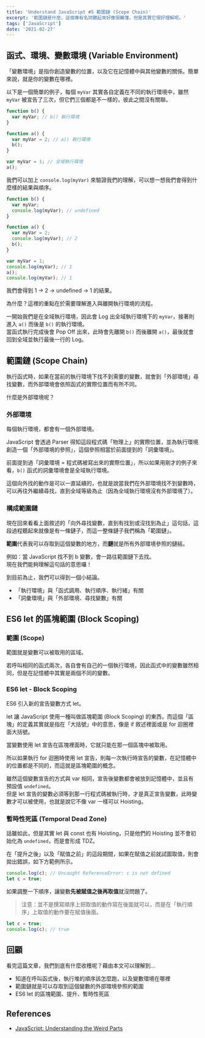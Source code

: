 ```yaml
---
title: 'Understand JavaScript #5 範圍鏈 (Scope Chain)'
excerpt: '範圍鏈是什麼，這個專有名詞聽起來好像很難懂，但是其實它很好理解呢。'
tags: ['JavaScript']
date: '2021-02-27'
---
```


## 函式、環境、變數環境 (Variable Environment)

「變數環境」是指你創造變數的位置，以及它在記憶體中與其他變數的關係。簡單來說，就是你的變數在哪裡。

以下是一個簡單的例子，每個 `myVar` 其實各自定義在不同的執行環境中，雖然 `myVar` 被宣告了三次，但它們三個都是不一樣的，彼此之間沒有關聯。

```javascript
function b() {
  var myVar; // b() 執行環境
}

function a() {
  var myVar = 2; // a() 執行環境
  b();
}

var myVar = 1; // 全域執行環境
a();
```

我們可以加上 `console.log(myVar)` 來驗證我們的理解，可以想一想我們會得到什麼樣的結果與順序。

```javascript
function b() {
  var myVar;
  console.log(myVar); // undefined
}

function a() {
  var myVar = 2;
  console.log(myVar); // 2
  b();
}

var myVar = 1;
console.log(myVar); // 1
a();
console.log(myVar); // 1
```

我們會得到 1 → 2 → undefined → 1 的結果。

為什麼？這裡的重點在於需要理解進入與離開執行環境的流程。

一開始我們是在全域執行環境，因此會 Log 出全域執行環境下的 `myVar`，接著則進入 `a()` 而後是 `b()` 的執行環境。  
當函式執行完成後會 Pop Off 出來，此時會先離開 `b()` 而後離開 `a()`，最後就會回到全域並執行最後一行的 Log。

## 範圍鏈 (Scope Chain)

執行函式時，如果在當前的執行環境下找不到需要的變數，就會到「外部環境」尋找變數，而外部環境會依照函式的實際位置而有所不同。

什麼是外部環境呢？

### 外部環境

每個執行環境，都會有一個外部環境。

JavaScript 會透過 Parser 得知這段程式碼「物理上」的實際位置，並為執行環境創造一個「外部環境的參照」，這個參照相當於前面提到的「詞彙環境」。

前面提到過「詞彙環境 = 程式碼被寫出來的實際位置」，所以如果用剛才的例子來看，`b()` 函式的詞彙環境會是全域執行環境。

這個向外找的動作是可以一直延續的，也就是說當我們在外部環境找不到變數時，可以再往外繼續尋找，直到全域等級為止（因為全域執行環境沒有外部環境了）。

### 構成範圍鏈

現在回來看看上面敘述的「向外尋找變數，直到有找到或沒找到為止」這句話，這段過程聽起來就像是有一條鏈子，而這一整條鏈子我們稱為「範圍鏈」。

**範圍**代表我可以存取到這個變數的地方，而**鏈**就是所有外部環境參照的鏈結。

例如：當 JavaScript 找不到 b 變數，會一路往範圍鏈下去找。  
現在我們能夠理解這句話的意思囉！

到目前為止，我們可以得到一個小結論。

- 「執行環境」與「函式調用、執行順序、執行緒」有關
- 「詞彙環境」與「外部環境、尋找變數」有關

## ES6 let 的區塊範圍 (Block Scoping)

### 範圍 (Scope)

範圍就是變數可以被取用的區域。

若呼叫相同的函式兩次，各自會有自己的一個執行環境，因此函式中的變數雖然相同，但是在記憶體中其實是兩個不同的變數。

### ES6 let - Block Scoping

ES6 引入新的宣告變數方式 let。

let 讓 JavaScript 使用一種叫做區塊範圍 (Block Scoping) 的東西，而這個「區塊」的定義其實就是指在「大括號」中的意思，像是 if 敘述裡面或是 for 迴圈裡面大括號。

當變數使用 let 宣告在區塊裡面時，它就只能在那一個區塊中被取用。

所以如果執行 for 迴圈時使用 let 宣告，則每一次執行時宣告的變數，在記憶體中的位置都是不同的，而這就是區塊範圍的概念。

雖然這個變數宣告的方式與 var 相同，宣告後變數都會被放到記憶體中，並且有預設值 `undefined`。  
但是 let 宣告的變數必須等到那一行程式碼被執行時，才是真正宣告變數，此時變數才可以被使用，也就是說它不像 var 一樣可以 Hoisting。

### 暫時性死區 (Temporal Dead Zone)

話雖如此，但是其實 let 與 const 也有 Hoisting，只是他們的 Hoisting 並不會初始化為 `undefined`，而是會形成 TDZ。

在「提升之後」以及「賦值之前」的這段期間，如果在賦值之前就試圖取值，則會拋出錯誤，如下方範例所示。

```javascript
console.log(c); // Uncaught ReferenceError: c is not defined
let c = true;
```

如果調整一下順序，讓變數**先被賦值之後再取值**就沒問題了。

> 注意：並不是撰寫順序上把取值的動作寫在後面就可以，而是在「執行順序」上取值的動作要在賦值後面。

```javascript
let c = true;
console.log(c); // true
```

## 回顧

看完這篇文章，我們到底有什麼收穫呢？藉由本文可以理解到…

- 知道在呼叫函式後，執行堆的順序該怎麼跑，以及變數環境在哪裡
- 範圍鏈就是可以存取到這個變數的外部環境參照的範圍
- ES6 let 的區塊範圍、提升、暫時性死區

## References

- [JavaScript: Understanding the Weird Parts](https://www.udemy.com/course/understand-javascript/)
